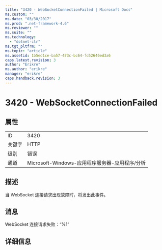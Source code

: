 ```yaml
---
title: "3420 - WebSocketConnectionFailed | Microsoft Docs"
ms.custom: ""
ms.date: "03/30/2017"
ms.prod: ".net-framework-4.6"
ms.reviewer: ""
ms.suite: ""
ms.technology: 
  - "dotnet-clr"
ms.tgt_pltfrm: ""
ms.topic: "article"
ms.assetid: 1b5ed1ce-ba57-473c-bc64-fd52646ed3a6
caps.latest.revision: 3
author: "Erikre"
ms.author: "erikre"
manager: "erikre"
caps.handback.revision: 3
---
```

# 3420 - WebSocketConnectionFailed
## 属性  
  
|||  
|-|-|  
|ID|3420|  
|关键字|HTTP|  
|级别|错误|  
|通道|Microsoft\-Windows\-应用程序服务器\-应用程序\/分析|  
  
## 描述  
 当 WebSocket 连接请求出现故障时，将发出此事件。  
  
## 消息  
 WebSocket 连接请求失败：“%1”  
  
## 详细信息
